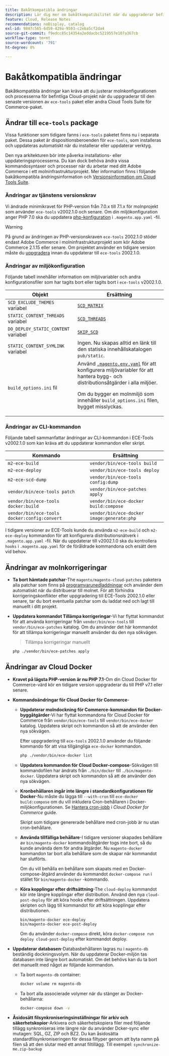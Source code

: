 ```yaml
---
title: Bakåtkompatibla ändringar
description: Lär dig mer om bakåtkompatibilitet när du uppgraderar befintliga Cloud-projekt.
feature: Cloud, Release Notes
recommendations: noDisplay, catalog
exl-id: 9847c565-6d59-429a-9593-c2eba5cf2da4
source-git-commit: f9edcc85c14354a2eddacbc5219557e107a367cb
workflow-type: tm+mt
source-wordcount: '791'
ht-degree: 0%

---
```


# Bakåtkompatibla ändringar

Bakåtkompatibla ändringar kan kräva att du justerar molnkonfigurationen och processerna för befintliga Cloud-projekt när du uppgraderar till den senaste versionen av `ece-tools` paket eller andra Cloud Tools Suite för Commerce-paket.

## Ändrar till `ece-tools` package

Vissa funktioner som tidigare fanns i `ece-tools` paketet finns nu i separata paket. Dessa paket är dispositionsberoenden för `ece-tools`, som installeras och uppdateras automatiskt när du installerar eller uppdaterar verktyg.

Den nya arkitekturen bör inte påverka installations- eller uppdateringsprocesserna. Du kan dock behöva ändra vissa kommandosyntaxer och processer när du arbetar med ditt Adobe Commerce i ett molninfrastrukturprojekt. Mer information finns i följande bakåtkompatibla ändringsinformation och [Versionsinformation om Cloud Tools Suite](cloud-tools-suite.md).

### Ändringar av tjänstens versionskrav

Vi ändrade minimikravet för PHP-version från 7.0.x till 7.1.x för molnprojekt som använder `ece-tools` v2002.1.0 och senare. Om din miljökonfiguration anger PHP 7.0 ska du uppdatera [php-konfiguration](../application/php-settings.md) i `.magento.app.yaml` -fil.

>[!WARNING]
>
>På grund av ändringen av PHP-versionskraven `ece-tools` 2002.1.0 stöder endast Adobe Commerce i molninfrastrukturprojekt som kör Adobe Commerce 2.1.15 eller senare. Om projektet använder en tidigare version måste du [uppgradera](../development/commerce-version.md) innan du uppdaterar till `ece-tools` 2002.1.0.

### Ändringar av miljökonfiguration

Följande tabell innehåller information om miljövariabler och andra konfigurationsfiler som har tagits bort eller tagits bort i `ece-tools` v2002.1.0.

| Objekt | Ersättning |
| -------- | ----------- |
| `SCD_EXCLUDE_THEMES` variabel | [`SCD_MATRIX`](../environment/variables-build.md#scd_matrix) |
| `STATIC_CONTENT_THREADS` variabel | [`SCD_THREADS`](../environment/variables-build.md#scd_threads) |
| `DO_DEPLOY_STATIC_CONTENT` variabel | [`SKIP_SCD`](../environment/variables-build.md#skip_scd) |
| `STATIC_CONTENT_SYMLINK` variabel | Ingen. Nu skapas alltid en länk till den statiska innehållskatalogen `pub/static`. |
| `build_options.ini` fil | Använd [`.magento.env.yaml`](../application/configure-app-yaml.md) för att konfigurera miljövariabler för att hantera bygg- och distributionsåtgärder i alla miljöer.<p>Om du bygger en molnmiljö som innehåller `build_options.ini` filen, bygget misslyckas. |

### Ändringar av CLI-kommandon

Följande tabell sammanfattar ändringar av CLI-kommandon i ECE-Tools v2002.1.0 som kan kräva att du uppdaterar kommandon eller skript.

| Kommando | Ersättning |
|-------- | ----------- |
| `m2-ece-build` | `vendor/bin/ece-tools build` |
| `m2-ece-deploy` | `vendor/bin/ece-tools deploy` |
| `m2-ece-scd-dump` | `vendor/bin/ece-tools config:dump` |
| `vendor/bin/ece-tools patch` | `vendor/bin/ece-patches apply` |
| `vendor/bin/ece-tools docker:build` | `vendor/bin/ece-docker build:compose` |
| `vendor/bin/ece-tools docker:config:convert` | `vendor/bin/ece-docker  image:generate:php` |

I tidigare versioner av ECE-Tools kunde du använda `m2-ece-build` och `m2-ece-deploy` kommandon för att konfigurera distributionsnätverk i `.magento.app.yaml` -fil. När du uppdaterar till v2002.1.0 ska du kontrollera `hooks` i `.magento.app.yaml` för de föråldrade kommandona och ersätt dem vid behov.

## Ändringar av molnkorrigeringar

- **Ta bort hämtade patchar**-The `magento/magento-cloud-patches` paketera alla patchar som finns på [programvarunedladdningar](https://experienceleague.adobe.com/docs/commerce-operations/installation-guide/prerequisites/commerce.html) och använder dem automatiskt när du distribuerar till molnet. För att förhindra korrigeringskonflikter efter uppgradering till ECE-Tools 2002.1.0 eller senare, tar du bort eventuella patchar som du laddat ned och lagt till manuellt i ditt projekt.

- **Uppdatera kommandot Tillämpa korrigeringar**-Vi har flyttat kommandot för att använda korrigeringar från `vendor/bin/ece-tools` till `vendor/bin/ece-patches` katalog. Om du använder det här kommandot för att tillämpa korrigeringar manuellt använder du den nya sökvägen.

  > Tillämpa korrigeringar manuellt

  ```bash
  php ./vendor/bin/ece-patches apply
  ```

## Ändringar av Cloud Docker

- **Kravet på lägsta PHP-version är nu PHP 7.1**-Om din Cloud Docker för Commerce-värd kör en tidigare version uppgraderar du till PHP v7.1 eller senare.

- **Kommandoändringar för Cloud Docker för Commerce**-

   - **Uppdaterar molndockning för Commerce-kommandon för Docker-byggåtgärder**-Vi har flyttat kommandona för Cloud Docker för Commerce från `vendor/bin/ece-tools` till `vendor/bin/ece-docker` katalog. Uppdatera skript och kommandon så att de använder den nya sökvägen.

     Efter uppgradering till `ece-tools` 2002.1.0 använder du följande kommando för att visa tillgängliga `ece-docker` kommandon.

     ```bash
     php ./vendor/bin/ece-docker list
     ```

   - **Uppdatera kommandon för Cloud Docker-compose**-Sökvägen till kommandofilen har ändrats från `./bin/docker` till `./bin/magento-docker`. Uppdatera skript och kommandon så att de använder den nya sökvägen.

   - **Kronbehållaren ingår inte längre i standardkonfigurationen för Docker**-Nu måste du lägga till `--with-cron` till `ece-docker build:compose` om du vill inkludera Cron-behållaren i Docker-miljökonfigurationen. Se [Hantera cron-jobb](https://developer.adobe.com/commerce/cloud-tools/docker/configure/manage-cron-jobs/) i _Cloud Docker for Commerce_ guide.

     Skript som tidigare genererade behållare med cron-jobb är nu utan cron-behållare.

   - **Använda tillfälliga behållare**-I tidigare versioner skapades behållare av `bin/magento-docker` kommandoåtgärder togs inte bort, så du kunde använda dem för andra åtgärder. Nu `magento-docker` kommandon tar bort alla behållare som de skapar när kommandot har slutförts.

     Om du vill behålla en behållare som skapats med en Docker-compose-åtgärd använder du kommandot `docker-compose run` i stället för `bin/magento-docker` -kommando.

   - **Köra kopplingar efter driftsättning**-The `cloud-deploy` kommandot kör inte längre kopplingar efter distribution. Använd den nya `cloud-post-deploy` för att köra hooks efter driftsättningen. Uppdatera skripten och lägg till kommandot för att köra kopplingar efter distributionen.

     ```shell
     bin/magento-docker ece-deploy
     bin/magento-docker ece-post-deploy
     ```

     Om du använder `docker-compose` direkt, köra `docker-compose run deploy cloud-post-deploy` efter kommandot deploy.

- **Uppdaterar databasen**-Databasbehållaren lagras nu i `magento-db` beständig dockningsvolym. När du uppdaterar Docker-miljön tas databasen inte längre bort automatiskt. Om det behövs kan du ta bort det manuellt med något av följande kommandon.

   - Ta bort `magento-db` container:

     ```bash
     docker volume rm magento-db
     ```

   - Ta bort alla associerade volymer när du stänger av Docker-behållarna:

     ```bash
     docker-compose down -v
     ```

- **Åsidosätt filsynkroniseringsinställningar för arkiv och säkerhetskopior**-Arkivera och säkerhetskopiera filer med följande tillägg synkroniseras inte längre när du använder Dcker-sync eller mutagen: SQL, GZ, ZIP och BZ2. Du kan åsidosätta standardfilsynkroniseringen för dessa filtyper genom att byta namn på filen så att den slutar med ett annat filtillägg. Till exempel: `synchronize-me.zip-backup`
